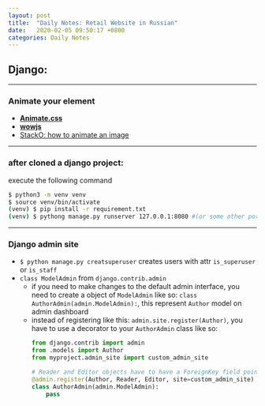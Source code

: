 ```yaml
---
layout: post
title:  "Daily Notes: Retail Website in Russian"
date:   2020-02-05 09:50:17 +0800
categories: Daily Notes
---
```


## Django:
---
### Animate your element
* [**Animate.css**](https://daneden.github.io/animate.css/)
* [**wowjs**](https://wowjs.uk/docs.html)
* [StackO: how to animate an image](https://stackoverflow.com/questions/46547695/how-to-animate-a-image-with-waypoint-or-wow-with-bootstrap-4)

---
### after cloned a django project:
execute the following command
```bash
$ python3 -m venv venv
$ source venv/bin/activate
(venv) $ pip install -r requirement.txt
(venv) $ pythong manage.py runserver 127.0.0.1:8080 #(or some other port)
```

---
### Django admin site

* `$ python manage.py creatsuperuser` creates users with attr `is_superuser` or `is_staff`
* `class ModelAdmin` from `django.contrib.admin`
  - if you need to make changes to the default admin interface, you need to create a object of `ModelAdmin` like so: `class AuthorAdmin(admin.ModelAdmin):`, this represent `Author` model on admin dashboard
  - instead of registering like this: `admin.site.register(Author)`, you have to use a decorator to your `AuthorAdmin` class like so:
    ```python
    from django.contrib import admin
    from .models import Author
    from myproject.admin_site import custom_admin_site
    
    # Reader and Editor objects have to have a ForeignKey field pointing at Author
    @admin.register(Author, Reader, Editor, site=custom_admin_site)
    class AuthorAdmin(admin.ModelAdmin):
    	pass
  ```
	
	

